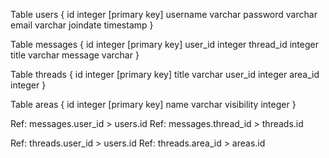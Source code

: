 Table users {
    id integer [primary key]
    username varchar
    password varchar
    email varchar
    joindate timestamp
}

Table messages {
    id integer [primary key]
    user_id integer
    thread_id integer
    title varchar
    message varchar
}

Table threads {
    id integer [primary key]
    title varchar
    user_id integer
    area_id integer
}

Table areas {
    id integer [primary key]
    name varchar
    visibility integer
}


Ref: messages.user_id > users.id
Ref: messages.thread_id > threads.id

Ref: threads.user_id > users.id
Ref: threads.area_id > areas.id


